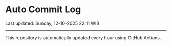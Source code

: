 # Auto Commit Log

Last updated: Sunday, 12-10-2025 22:11 WIB

---

This repository is automatically updated every hour using GitHub Actions.
